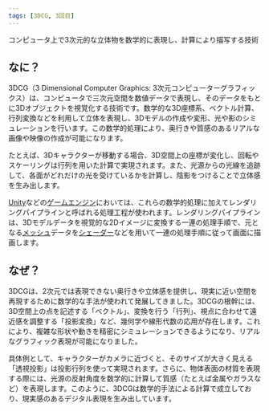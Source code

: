 ```yaml
---
tags: [3DCG, 3回目]
---
```


コンピュータ上で3次元的な立体物を数学的に表現し、計算により描写する技術

## なに？

3DCG（3 Dimensional Computer Graphics: 3次元コンピューターグラフィックス）は、コンピュータで三次元空間を数値データで表現し、そのデータをもとに3Dオブジェクトを視覚化する技術です。数学的な3D座標系、ベクトル計算、行列変換などを利用して立体を表現し、3Dモデルの作成や変形、光や影のシミュレーションを行います。この数学的処理により、奥行きや質感のあるリアルな画像や映像の作成が可能になります。

たとえば、3Dキャラクターが移動する場合、3D空間上の座標が変化し、回転やスケーリングは行列を用いた計算で実現されます。また、光源からの光線を追跡して、各面がどれだけの光を受けているかを計算し、陰影をつけることで立体感を生み出します。

[Unity](/docs/索引/STU/Unity)などの[ゲームエンジン](/docs/索引/か行/ゲームエンジン)においては、これらの数学的処理に加えてレンダリングパイプラインと呼ばれる処理工程が使われます。レンダリングパイプラインは、3Dモデルデータを視覚的な2Dイメージに変換する一連の処理手順で、元となる[メッシュ](/docs/索引/MNO/Mesh)データを[シェーダー](/docs/索引/STU/Shader)などを用いて一連の処理手順に従って画面に描画します。

## なぜ？

3DCGは、2次元では表現できない奥行きや立体感を提供し、現実に近い空間を再現するために数学的な手法が使われて発展してきました。3DCGの根幹には、3D空間上の点を記述する「ベクトル」、変換を行う「行列」、視点に合わせて遠近感を調整する「投影変換」など、幾何学や線形代数の応用が存在します。これにより、複雑な形状や動きを精密にシミュレーションできるようになり、リアルなグラフィック表現が可能になりました。

具体例として、キャラクターがカメラに近づくと、そのサイズが大きく見える「透視投影」は投影行列を使って実現されます。さらに、物体表面の材質を表現する際には、光源の反射角度を数学的に計算して質感（たとえば金属やガラスなど）を表現します。このように、3DCGは数学的手法による計算で成立しており、現実感のあるデジタル表現を生み出しています。
